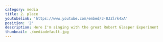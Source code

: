 ```yaml
---
category: media
title: 2. place
youtubelink: 'https://www.youtube.com/embed/3-0JZlrk4xA'
position: '2'
description: Here I'm singing with the great Robert Glasper Experiment
thumbnail: ./mediadefault.jpg
---
```


